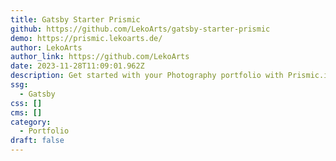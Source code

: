 ```yaml
---
title: Gatsby Starter Prismic
github: https://github.com/LekoArts/gatsby-starter-prismic
demo: https://prismic.lekoarts.de/
author: LekoArts
author_link: https://github.com/LekoArts
date: 2023-11-28T11:09:01.962Z
description: Get started with your Photography portfolio with Prismic.io & Gatsby
ssg:
  - Gatsby
css: []
cms: []
category:
  - Portfolio
draft: false
---
```

